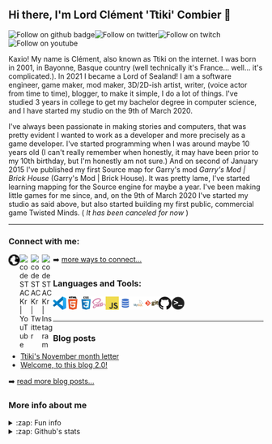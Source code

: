 ## Hi there, I'm Lord Clément 'Ttiki' Combier  👋

[<img align="left" alt="Follow on github badge" target="_blank" src="https://img.shields.io/github/followers/ttiki?label=Follow%20me%21&style=social"/>][github]
[<img align="left" alt="Follow on twitter" target="_blank" src="https://img.shields.io/twitter/follow/kutsatuta?style=social"/>][twitterf]
[<img align="left" alt="Follow on twitch" target="_blank" src="https://img.shields.io/twitch/status/Ttiki?style=social"/>][twitch]
[<img align="left" alt="Follow on youtube" target="_blank" src="https://img.shields.io/youtube/channel/subscribers/UCeIO_K2bJR7gakbmD8vsrgw?style=social"/>][youtubef]


<!--**Ttiki/Ttiki** is a ✨ _special_ ✨ repository because its `README.md` (this file) appears on your GitHub profile.-->
<br/>
<br/>

Kaxio! 
My name is Clément, also known as Ttiki on the internet. I was born in 2001, in Bayonne, Basque country (well technically it's France... well... it's complicated.). In 2021 I became a Lord of Sealand!
I am a software engineer, game maker, mod maker, 3D/2D-ish artist, writer, (voice actor from time to time), blogger, to make it simple, I do a lot of things.
I've studied 3 years in college to get my bachelor degree in computer science, and I have started my studio on the 9th of March 2020.

I've always been passionate in making stories and computers, that was pretty evident I wanted to work as a developer and more precisely as a game developer. I've started programming when I was around maybe 10 years old (I can't really remember when honestly, it may have been prior to my 10th birthday, but I'm honestly am not sure.) And on second of January 2015 I've published my first Source map for Garry's mod *Garry's Mod | Brick House* (Garry's Mod | Brick House). It was pretty lame, I've started learning mapping for the Source engine for maybe a year. 
I've been making little games for me since, and, on the 9th of March 2020 I've started my studio as said above, but also started building my first public, commercial game Twisted Minds. ( *It has been canceled for now* )

---

### Connect with me:

[<img align="left" alt="ttiki.github.io" width="22px" src="https://raw.githubusercontent.com/iconic/open-iconic/master/svg/globe.svg" />][website]
[<img align="left" alt="codeSTACKr | YouTube" width="22px" src="https://cdn.jsdelivr.net/npm/simple-icons@v3/icons/youtube.svg" />][youtube]
[<img align="left" alt="codeSTACKr | Twitter" width="22px" src="https://cdn.jsdelivr.net/npm/simple-icons@v3/icons/twitter.svg" />][twitter]
[<img align="left" alt="codeSTACKr | Instagram" width="22px" src="https://cdn.jsdelivr.net/npm/simple-icons@v3/icons/instagram.svg" />][instagram]

➡️ [more ways to connect...](https://ttiki.notion.site/c19441f7173749e3a1d5551171e69366?v=b32b95c657434bc38a46fbdd9c1acfa8)
<br/>

### Languages and Tools:

<img align="left" alt="Visual Studio Code" width="26px" src="https://raw.githubusercontent.com/github/explore/80688e429a7d4ef2fca1e82350fe8e3517d3494d/topics/visual-studio-code/visual-studio-code.png" />
<img align="left" alt="HTML5" width="26px" src="https://raw.githubusercontent.com/github/explore/80688e429a7d4ef2fca1e82350fe8e3517d3494d/topics/html/html.png" />
<img align="left" alt="CSS3" width="26px" src="https://raw.githubusercontent.com/github/explore/80688e429a7d4ef2fca1e82350fe8e3517d3494d/topics/css/css.png" />
<img align="left" alt="Sass" width="26px" src="https://raw.githubusercontent.com/github/explore/80688e429a7d4ef2fca1e82350fe8e3517d3494d/topics/sass/sass.png" />
<img align="left" alt="JavaScript" width="26px" src="https://raw.githubusercontent.com/github/explore/80688e429a7d4ef2fca1e82350fe8e3517d3494d/topics/javascript/javascript.png" />
<img align="left" alt="SQL" width="26px" src="https://raw.githubusercontent.com/github/explore/80688e429a7d4ef2fca1e82350fe8e3517d3494d/topics/sql/sql.png" />
<img align="left" alt="MySQL" width="26px" src="https://raw.githubusercontent.com/github/explore/80688e429a7d4ef2fca1e82350fe8e3517d3494d/topics/mysql/mysql.png" />
<img align="left" alt="Git" width="26px" src="https://raw.githubusercontent.com/github/explore/80688e429a7d4ef2fca1e82350fe8e3517d3494d/topics/git/git.png" />
<img align="left" alt="GitHub" width="26px" src="https://raw.githubusercontent.com/github/explore/78df643247d429f6cc873026c0622819ad797942/topics/github/github.png" />
<img align="left" alt="Terminal" width="26px" src="https://raw.githubusercontent.com/github/explore/80688e429a7d4ef2fca1e82350fe8e3517d3494d/topics/terminal/terminal.png" />

<br />
<br />

---

### Blog posts
<!-- BLOG-POST-LIST:START -->
- [Ttiki&#39;s November month letter](https://ttiki-blog.blogspot.com/2021/12/ttikis-november-month-letter.html)
- [Welcome, to this blog 2.0!](https://ttiki-blog.blogspot.com/2021/10/welcome-hello-everyone.html)
<!-- BLOG-POST-LIST:END -->
➡️ [read more blog posts...](https://ttiki-blog.blogspot.com/)

### More info about me

<details>
  <summary>:zap: Fun info</summary>
  <ul>
    <li>🔭 I’m currently working on Too many project to be listed here
    <li>🌱 I’m currently learning Application development for Android
  <!-- 👯 I’m looking to collaborate on ...
  - 🤔 I’m looking for help with ...-->
    <li>💬 Ask me about anything you want about my project or myself
    <li>📫 How to reach me: <a href="https://ttiki.notion.site/c19441f7173749e3a1d5551171e69366?v=b32b95c657434bc38a46fbdd9c1acfa8" target="_blank" alt="Notion - Social media board">Follow me on these social medias</a>
    <li>😄 Pronouns: Ttiki, El nano, *ptitclemdu64*
    <li>⚡ Fun fact: I've got a composit / titanium spine and am a lord of SeaLand
  </ul>
</details>

<details>
    <summary>:zap: Github's stats</summary>
<img alt="Global stats" width="475px" height="175px" src="https://github-readme-stats.vercel.app/api?username=ttiki&count_private=true&show_icons=true" />
<img alt="Language stats" width="475px" height="175px" src="https://github-readme-stats.vercel.app/api/top-langs/?username=ttiki&layout=compact" />
  <br/>  
  <br/>
  <!--START_SECTION:activity-->
1. 💪 Opened PR [#2](https://github.com/Ttiki/UniersitySwiftProject/pull/2) in [Ttiki/UniersitySwiftProject](https://github.com/Ttiki/UniersitySwiftProject)
  <!--END_SECTION:activity-->
</details>

<br/>
<br/>

<!-- ### My Steam Profile *(from [SteamDB](https://steamdb.info/calculator/76561198057737254/?cc=eu))*

* **Value:** 4031€ (1232€ with sales)
* **Games owned:** 370
* **Games played:** 284 *(76%)*
* **Hours on record:** 8,024.4h -->

<!--<br/>
<details>
<summary>© Copyright & credits</summary>
[FAMFAMFAM Flags icons](http://www.famfamfam.com/lab/icons/flags/)
</details>-->


[website]: https://ttiki.github.io
[twitter]: https://twitter.com/Kutsatuta
[youtube]: https://www.youtube.com/channel/UCeIO_K2bJR7gakbmD8vsrgw
[instagram]: https://www.instagram.com/ttikiofficial/
[twitch]: https://www.twitch.tv/ttiki
[github]: https://github.com/ttiki

[twitterf]: https://twitter.com/intent/user?screen_name=Kutsatuta
[youtubef]: http://www.youtube.com/channel/UCeIO_K2bJR7gakbmD8vsrgw?sub_confirmation=1
